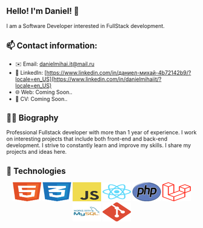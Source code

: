## Hello! I'm Daniel! 👋


I am a Software Developer interested in FullStack development.


## 📫 Contact information:
- ✉️ Email: danielmihai.it@mail.ru 
- 🔗 LinkedIn: [https://www.linkedin.com/in/даниел-михай-4b72142b9/?locale=en_US](https://www.linkedin.com/in/danielmihaiit/?locale=en_US)
- 🌐 Web: Coming Soon..
- 📝 CV: Coming Soon..


## 👨‍💻 Biography
Professional Fullstack developer with more than 1 year of experience. I work on interesting projects that include both front-end and back-end development. I strive to constantly learn and improve my skills. I share my projects and ideas here.

## 🧩 Technologies
<p align="center">
    <img src="images/html.svg" alt="HTML" width="75" height="50"/>
    <img src="images/css.svg" alt="CSS" width="75" height="50"/>
    <img src="images/js.svg" alt="JavaScript" width="75" height="50"/>
    <img src="images/react.svg" alt="ReactJS" width="75" height="50"/>
    <img src="images/php2.png" alt="PHP" width="75" height="50"/>
    <img src="images/laravel.svg" alt="Laravel" width="75" height="50"/>
    <img src="images/mysql.svg" alt="mySQL" width="75" height="50"/>
    <img src="images/git.svg" alt="Git" width="75" height="50"/>
</p>
